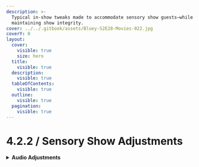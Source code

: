```yaml
---
description: >-
  Typical in-show tweaks made to accommodate sensory show guests—while
  maintaining show integrity.
cover: ../../.gitbook/assets/Bluey-S2E28-Movies-022.jpg
coverY: 0
layout:
  cover:
    visible: true
    size: hero
  title:
    visible: true
  description:
    visible: true
  tableOfContents:
    visible: true
  outline:
    visible: true
  pagination:
    visible: true
---
```


# 4.2.2 / Sensory Show Adjustments

<details>

<summary><strong>Audio Adjustments</strong></summary>

#### When a sensory show is arriving at the front entrance of the venue

* Reduce Master Audio Level to -3 Gain if not already set to that level.
* Reduce Foyer audio level (Audio Server 1)&#x20;
* Inform ASM and Fairies not to press the fairy button that reduces audio

#### When the sensory show reaches Playroom/Kitchen

* Reduce Backyard audio level (Audio Server 2)

#### When the sensory show is in the Dome/Meet and Greet

* Reduce Neighbourhood audio level (Audio Server 2)

#### Remember to reset audio levels afterwards.

</details>

